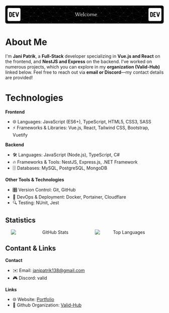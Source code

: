 ![header](./header.png)

# About Me

I'm **Jani Patrik**, a **Full-Stack** developer specializing in **Vue.js and React** on the frontend, and **NestJS and Express** on the backend. I've worked on numerous projects, which you can explore in my **organization (Valid-Hub)** linked below. Feel free to reach out via **email or Discord**—my contact details are provided! 

# Technologies
**Frontend**
- 🌐 Languages: JavaScript (ES6+), TypeScript, HTML5, CSS3, SASS
- ⚡ Frameworks & Libraries: Vue.js, React, Tailwind CSS, Bootstrap, Vuetify

**Backend**
- 🛠 Languages: JavaScript (Node.js), TypeScript, C#
- 🔥 Frameworks & Tools: NestJS, Express.js, .NET Framework
- 🗄 Databases: MySQL, PostgreSQL, MongoDB

**Other Tools & Technologies**
- 🎛 Version Control: Git, GitHub
- 🐳 DevOps & Deployment: Docker, Portainer, Cloudflare
- 🔍 Testing: NUnit, Jest

## Statistics

<div align="center" style="display: flex; justify-content: center;">
  <img src="https://github-readme-stats.vercel.app/api?username=OHOKs&show_icons=true&theme=dark" alt="GitHub Stats" width="53%">
  <img src="https://github-readme-stats.vercel.app/api/top-langs/?username=OHOKs&layout=compact&theme=dark" alt="Top Languages" width="40%">
</div>

## Contant & Links

**Contact**
- ✉️ Email: janipatrik138@gmail.com
- 🎮 Discord: valid

**Links**
- 🌐 Website: [Portfolio](https://example.com)
- 🏢 Github Organization: [Valid-Hub](https://github.com/Valid-Hub)
